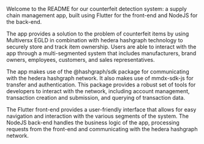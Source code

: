 Welcome to the README for our counterfeit detection system: a supply chain management app, built using Flutter for the front-end and NodeJS for the back-end.

The app provides a solution to the problem of counterfeit items by using Multiversx EGLD in combination with hedera hashgraph technology to securely store and track item ownership. Users are able to interact with the app through a multi-segmented system that includes manufacturers, brand owners, employees, customers, and sales representatives.

The app makes use of the @hashgraph/sdk package for communicating with the hedera hashgraph network. It also makes use of mmdx-sdk-js for transfer and authentication. This package provides a robust set of tools for developers to interact with the network, including account management, transaction creation and submission, and querying of transaction data.

The Flutter front-end provides a user-friendly interface that allows for easy navigation and interaction with the various segments of the system. The NodeJS back-end handles the business logic of the app, processing requests from the front-end and communicating with the hedera hashgraph network.
